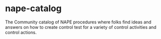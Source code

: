 # nape-catalog
The Community catalog of NAPE procedures where folks find ideas and answers on how to create control test for a variety of control activities and control actions.
